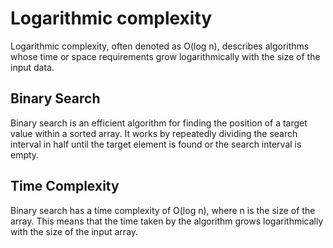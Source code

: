 

# Logarithmic complexity

Logarithmic complexity, often denoted as O(log n), describes algorithms whose time or space requirements grow logarithmically with the size of the input data.

## Binary Search

Binary search is an efficient algorithm for finding the position of a target value within a sorted array. It works by repeatedly dividing the search interval in half until the target element is found or the search interval is empty.

## Time Complexity

Binary search has a time complexity of O(log n), where n is the size of the array. This means that the time taken by the algorithm grows logarithmically with the size of the input array.
